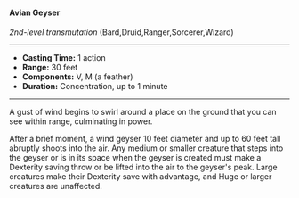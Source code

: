 #### Avian Geyser
*2nd-level transmutation* (Bard,Druid,Ranger,Sorcerer,Wizard)
___
- **Casting Time:** 1 action
- **Range:** 30 feet
- **Components:** V, M (a feather)
- **Duration:** Concentration, up to 1 minute
---
A gust of wind begins to swirl around a place on the ground that you can see within range, culminating in power.

After a brief moment, a wind geyser 10 feet diameter and up to 60 feet tall abruptly shoots into the air. Any medium or smaller creature that steps into the geyser or is in its space when the geyser is created must make a Dexterity saving throw or be lifted into the air to the geyser's peak. Large creatures make their Dexterity save with advantage, and Huge or larger creatures are unaffected.
